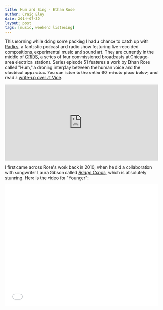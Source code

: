 ```yaml
---  
title: Hum and Sing - Ethan Rose
author: Craig Eley 
date: 2014-07-25
layout: post
tags: [music, weekend listening]
---
```


This morning while doing some packing I had a chance to catch up with [Radius](http://theradius.us/), a fantastic podcast and radio show featuring live-recorded compositions, experimental music and sound art. They are currently in the middle of [GRIDS](http://theradius.us/grids), a series of four commissioned broadcasts at Chicago-area electrical stations. Series episode 51 features a work by Ethan Rose called "Hum," a droning interplay between the human voice and the electrical apparatus. You can listen to the entire 60-minute piece below, and read a [write-up over at Vice](http://motherboard.vice.com/read/ethan-roses-hum-a-human-choir-sings-the-songs-of-americas-power-grid).

<iframe width="100%" height="250" scrolling="no" frameborder="no" src="https://w.soundcloud.com/player/?url=https%3A//api.soundcloud.com/tracks/151452427&amp;auto_play=false&amp;hide_related=false&amp;show_comments=true&amp;show_user=true&amp;show_reposts=false&amp;visual=true"></iframe>

I first came across Rose's work back in 2010, when he did a collaboration with songwriter Laura Gibson called [*Bridge Carols*](http://www.bridgecarols.com/), which is absolutely stunning. Here is the video for "Younger":

<iframe src="//player.vimeo.com/video/7289284" width="100%" height="400" frameborder="0" webkitallowfullscreen mozallowfullscreen allowfullscreen></iframe>
